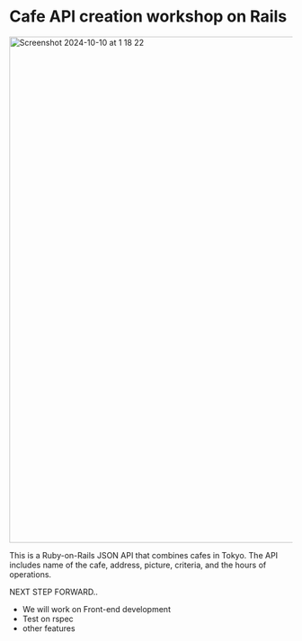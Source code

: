 <h1>Cafe API creation workshop on Rails</h1>

<img width="902" alt="Screenshot 2024-10-10 at 1 18 22" src="https://github.com/user-attachments/assets/84fc7a41-8fee-449f-a28b-d3cd2bbb5370">

This is a Ruby-on-Rails JSON API that combines cafes in Tokyo.
The API includes name of the cafe, address, picture, criteria, and the hours of operations.

NEXT STEP FORWARD..
- We will work on Front-end development
- Test on rspec
- other features
